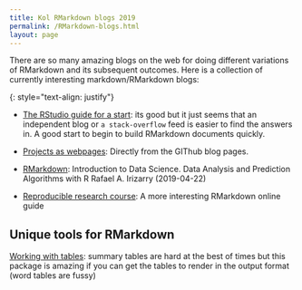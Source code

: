 ```yaml
---
title: Kol RMarkdown blogs 2019
permalink: /RMarkdown-blogs.html
layout: page 
---
```


There are so many amazing blogs on the web for doing different variations of RMarkdown and its subsequent outcomes. Here is a collection of currently interesting markdown/RMarkdown blogs:

{: style="text-align: justify"}

- [The RStudio guide for a start](https://rmarkdown.rstudio.com/articles_docx.html/): its good but it just seems that an independent blog or `a stack-overflow` feed is easier to find the answers in. A good start to begin to build RMarkdown documents quickly.

- [Projects as webpages](https://github.blog/2016-08-22-publish-your-project-documentation-with-github-pages/): Directly from the GIThub blog pages.

- [RMarkdown](https://rafalab.github.io/dsbook/reproducible-projects-with-rstudio-and-r-markdown.html): Introduction to Data Science.
Data Analysis and Prediction Algorithms with R
Rafael A. Irizarry (2019-04-22)

- [Reproducible research course](https://repr-res-r.readthedocs.io/en/latest/tut/rmarkdown.html): A more interesting RMarkdown online guide

## Unique tools for RMarkdown

[Working with tables](https://cran.r-project.org/web/packages/summarytools/vignettes/Recommendations-rmarkdown.html): summary tables are hard at the best of times but this package is amazing if you can get the tables to render in the output format (word tables are fussy)

